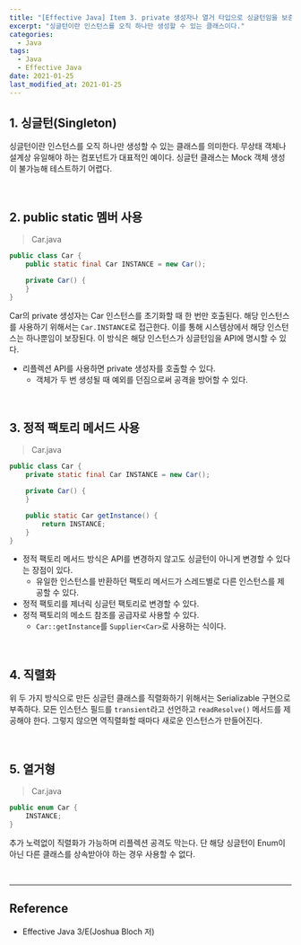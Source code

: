 ```yaml
---
title: "[Effective Java] Item 3. private 생성자나 열거 타입으로 싱글턴임을 보증하라"
excerpt: "싱글턴이란 인스턴스를 오직 하나만 생성할 수 있는 클래스이다."
categories:
  - Java
tags:
  - Java
  - Effective Java
date: 2021-01-25
last_modified_at: 2021-01-25
---
```


## 1. 싱글턴(Singleton)

싱글턴이란 인스턴스를 오직 하나만 생성할 수 있는 클래스를 의미한다. 무상태 객체나 설계상 유일해야 하는 컴포넌트가 대표적인 예이다. 싱글턴 클래스는 Mock 객체 생성이 불가능해 테스트하기 어렵다.

<br>

## 2. public static 멤버 사용

> Car.java

```java
public class Car {
    public static final Car INSTANCE = new Car();

    private Car() {
    }
}
```

Car의 private 생성자는 Car 인스턴스를 초기화할 때 한 번만 호출된다. 해당 인스턴스를 사용하기 위해서는 ``Car.INSTANCE``로 접근한다. 이를 통해 시스템상에서 해당 인스턴스는 하나뿐임이 보장된다. 이 방식은 해당 인스턴스가 싱글턴임을 API에 명시할 수 있다.

* 리플렉션 API를 사용하면 private 생성자를 호출할 수 있다.
  * 객체가 두 번 생성될 때 예외를 던짐으로써 공격을 방어할 수 있다.

<br>

## 3. 정적 팩토리 메서드 사용

> Car.java

```java
public class Car {
    private static final Car INSTANCE = new Car();

    private Car() {
    }

    public static Car getInstance() {
        return INSTANCE;
    }
}
```

* 정적 팩토리 메서드 방식은 API를 변경하지 않고도 싱글턴이 아니게 변경할 수 있다는 장점이 있다.
  * 유일한 인스턴스를 반환하던 팩토리 메서드가 스레드별로 다른 인스턴스를 제공할 수 있다.
* 정적 팩토리를 제너릭 싱글턴 팩토리로 변경할 수 있다.
* 정적 팩토리의 메소드 참조를 공급자로 사용할 수 있다.
  * ``Car::getInstance``를 ``Supplier<Car>``로 사용하는 식이다.

<br>

## 4. 직렬화

위 두 가지 방식으로 만든 싱글턴 클래스를 직렬화하기 위해서는 Serializable 구현으로 부족하다. 모든 인스턴스 필드를 ``transient``라고 선언하고 ``readResolve()`` 메서드를 제공해야 한다. 그렇지 않으면 역직렬화할 때마다 새로운 인스턴스가 만들어진다.

<br>

## 5. 열거형

> Car.java

```java
public enum Car {
    INSTANCE;
}
```

추가 노력없이 직렬화가 가능하며 리플렉션 공격도 막는다. 단 해당 싱글턴이 Enum이 아닌 다른 클래스를 상속받아야 하는 경우 사용할 수 없다.

<br>

---

## Reference

* Effective Java 3/E(Joshua Bloch 저)
